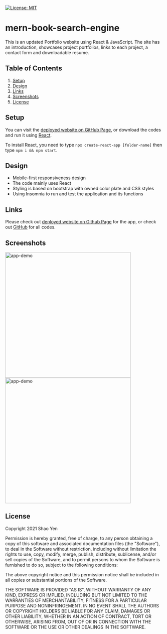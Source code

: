 [![License: MIT](https://img.shields.io/badge/License-MIT-yellow.svg)](https://opensource.org/licenses/MIT)

# mern-book-search-engine

This is an updated Portfolio website using React & JavaScript. The site has an introduction, showcases project portfolios, links to each project, a contact form and downloadable resume.

## Table of Contents
1. [Setup](#setup)
2. [Design](#design)
3. [Links](#links)
4. [Screenshots](#screenshots)
5. [License](#license)

<a name="setup"></a>

## Setup

You can visit the [deployed website on GitHub Page](https://shaotangyen.github.io/portfolio-react/), or download the codes and run it using [React](https://create-react-app.dev/docs/getting-started/).

To install React, you need to type ``npx create-react-app [folder-name]`` then type ``npm i && npm start``.

<a name="design"></a>

## Design

* Mobile-first responsiveness design
* The code mainly uses React
* Styling is based on bootstrap with owned color plate and CSS styles
* Using Insomnia to run and test the application and its functions

<a name="links"></a>

## Links

Please check out [deployed website on Github Page](https://shaotangyen.github.io/portfolio-react/) for the app, or check out [GitHub](https://github.com/shaotangyen/portfolio-react) for all codes.

<a name="screenshots"></a>

## Screenshots

<img src="./assets/demo-1.jpg" alt="app-demo" style="height:400px;"/>
<img src="./assets/demo-2.jpg" alt="app-demo" style="height:400px;"/>

<a name="license"></a>

## License

Copyright 2021 Shao Yen

Permission is hereby granted, free of charge, to any person obtaining a copy of this software and associated documentation files (the "Software"), to deal in the Software without restriction, including without limitation the rights to use, copy, modify, merge, publish, distribute, sublicense, and/or sell copies of the Software, and to permit persons to whom the Software is furnished to do so, subject to the following conditions:

The above copyright notice and this permission notice shall be included in all copies or substantial portions of the Software.

THE SOFTWARE IS PROVIDED "AS IS", WITHOUT WARRANTY OF ANY KIND, EXPRESS OR IMPLIED, INCLUDING BUT NOT LIMITED TO THE WARRANTIES OF MERCHANTABILITY, FITNESS FOR A PARTICULAR PURPOSE AND NONINFRINGEMENT. IN NO EVENT SHALL THE AUTHORS OR COPYRIGHT HOLDERS BE LIABLE FOR ANY CLAIM, DAMAGES OR OTHER LIABILITY, WHETHER IN AN ACTION OF CONTRACT, TORT OR OTHERWISE, ARISING FROM, OUT OF OR IN CONNECTION WITH THE SOFTWARE OR THE USE OR OTHER DEALINGS IN THE SOFTWARE.